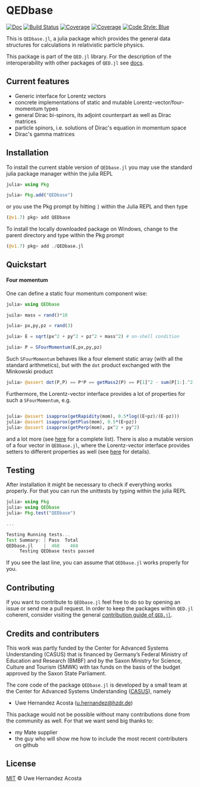 # QEDbase

[![Doc](https://img.shields.io/badge/docs-latest-blue.svg)](https://hernan68.pages.hzdr.de/QEDbase.jl)
[![Build Status](https://gitlab.hzdr.de/hernan68/QEDbase.jl/badges/main/pipeline.svg)](https://gitlab.hzdr.de/hernan68/QEDbase.jl/pipelines)
[![Coverage](https://gitlab.hzdr.de/hernan68/QEDbase.jl/badges/main/coverage.svg)](https://gitlab.hzdr.de/hernan68/QEDbase.jl/commits/main)
[![Coverage](https://codecov.io/gh/hernan68/QEDbase.jl/branch/main/graph/badge.svg)](https://codecov.io/gh/hernan68/QEDbase.jl)
[![Code Style: Blue](https://img.shields.io/badge/code%20style-blue-4495d1.svg)](https://github.com/invenia/BlueStyle)

This is `QEDbase.jl`, a julia package which provides the general data structures for calculations in relativistic particle physics.

This package is part of the `QED.jl` library. For the description of the interoperability with other packages of `QED.jl` see [docs](www.docs-to-qed.jl).

## Current features

- Generic interface for Lorentz vectors
- concrete implementations of static and mutable Lorentz-vector/four-momentum types
- general Dirac bi-spinors, its adjoint counterpart as well as Dirac matrices
- particle spinors, i.e. solutions of Dirac's equation in momentum space
- Dirac's gamma matrices

## Installation

To install the current stable version of `QEDbase.jl` you may use the standard julia package manager within the julia REPL

```julia
julia> using Pkg

julia> Pkg.add("QEDbase")
```

or you use the Pkg prompt by hitting `]` within the Julia REPL and then type

```julia
(@v1.7) pkg> add QEDbase
```

To install the locally downloaded package on Windows, change to the parent directory and type within the Pkg prompt

```julia
(@v1.7) pkg> add ./QEDbase.jl
```

## Quickstart
#### Four momentum
One can define a static four momentum component wise:

```julia
julia> using QEDbase

juila> mass = rand()*10

julia> px,py,pz = rand(3)

julia> E = sqrt(px^2 + py^2 + pz^2 + mass^2) # on-shell condition

julia> P = SFourMomentum(E,px,py,pz)
```

Such `SFourMomentum` behaves like a four element static array (with all the standard arithmetics), but with the `dot` product exchanged with the Minkowski product

```julia
julia> @assert dot(P,P) == P*P == getMass2(P) == P[1]^2 - sum(P[1:].^2)
```

Furthermore, the Lorentz-vector interface provides a lot of properties for such a `SFourMomentum`, e.g.

```julia

julia> @assert isapprox(getRapidity(mom), 0.5*log((E+pz)/(E-pz)))
julia> @assert isapprox(getPlus(mom), 0.5*(E+pz))
julia> @assert isapprox(getPerp(mom), px^2 + py^2)
```

and a lot more (see [here](www.docs-to-the-lorentz-interface-getter.jl) for a complete list). There is also a mutable version of a four vector in `QEDbase.jl`, where the Lorentz-vector interface provides setters to different properties as well (see [here](www.docs-to-the-lorentz-interface-setter.jl) for details).

## Testing

After installation it might be necessary to check if everything works properly. For that you can run the unittests by typing within the julia REPL

```julia
julia> using Pkg
julia> using QEDbase
julia> Pkg.test("QEDbase")

...

Testing Running tests...
Test Summary: | Pass  Total
QEDbase.jl    |  468    468
     Testing QEDbase tests passed
```

If you see the last line, you can assume that `QEDbase.jl` works properly for you.

## Contributing

If you want to contribute to `QEDbase.jl` feel free to do so by opening an issue or send me a pull request. In order to keep the packages within `QED.jl` coherent, consider visiting the general [contribution guide of `QED.jl`](www.contribution-of-qed.jl).

## Credits and contributers

This work was partly funded by the Center for Advanced Systems Understanding (CASUS) that is financed by Germany’s Federal Ministry of Education and Research (BMBF) and by the Saxon Ministry for Science, Culture and Tourism (SMWK) with tax funds on the basis of the budget approved by the Saxon State Parliament.

The core code of the package `QEDbase.jl` is developed by a small team at the Center for Advanced Systems Understanding ([CASUS](https://www.casus.science)), namely

- Uwe Hernandez Acosta (u.hernandez@hzdr.de)

This package would not be possible without many contributions done from the community as well. For that we want send big thanks to:

- my Mate supplier
- the guy who will show me how to include the most recent contributers on github

## License

[MIT](LICENSE) © Uwe Hernandez Acosta
